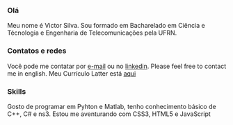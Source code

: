 ### Olá

Meu nome é Victor Silva. Sou formado em Bacharelado em Ciência e Técnologia e Engenharia de Telecomunicações pela UFRN.

### Contatos e redes

Você pode me contatar por [e-mail](vctrslv23@gmail.com) ou no [linkedin](https://www.linkedin.com/in/victordcsilva/). Please feel free to contact me in english. Meu Currículo Latter está [aqui](http://lattes.cnpq.br/8592432181617890)

### Skills

Gosto de programar em Pyhton e Matlab, tenho conhecimento básico de C++, C# e ns3. Estou me aventurando com CSS3, HTML5 e JavaScript
<!--
**victordcsilva/victordcsilva** is a ✨ _special_ ✨ repository because its `README.md` (this file) appears on your GitHub profile.

Here are some ideas to get you started:

- 🔭 I’m currently working on ...
- 🌱 I’m currently learning ...
- 👯 I’m looking to collaborate on ...
- 🤔 I’m looking for help with ...
- 💬 Ask me about ...
- 📫 How to reach me: ...
- 😄 Pronouns: ...
- ⚡ Fun fact: ...
-->
